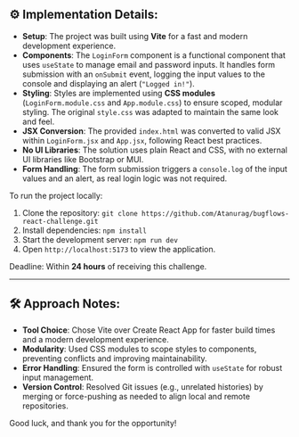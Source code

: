 

## ⚙️ Implementation Details:
- **Setup**: The project was built using **Vite** for a fast and modern development experience.
- **Components**: The `LoginForm` component is a functional component that uses `useState` to manage email and password inputs. It handles form submission with an `onSubmit` event, logging the input values to the console and displaying an alert (`"Logged in!"`).
- **Styling**: Styles are implemented using **CSS modules** (`LoginForm.module.css` and `App.module.css`) to ensure scoped, modular styling. The original `style.css` was adapted to maintain the same look and feel.
- **JSX Conversion**: The provided `index.html` was converted to valid JSX within `LoginForm.jsx` and `App.jsx`, following React best practices.
- **No UI Libraries**: The solution uses plain React and CSS, with no external UI libraries like Bootstrap or MUI.
- **Form Handling**: The form submission triggers a `console.log` of the input values and an alert, as real login logic was not required.

To run the project locally:
1. Clone the repository: `git clone https://github.com/Atanurag/bugflows-react-challenge.git`
2. Install dependencies: `npm install`
3. Start the development server: `npm run dev`
4. Open `http://localhost:5173` to view the application.



Deadline: Within **24 hours** of receiving this challenge.

---

## 🛠️ Approach Notes:
- **Tool Choice**: Chose Vite over Create React App for faster build times and a modern development experience.
- **Modularity**: Used CSS modules to scope styles to components, preventing conflicts and improving maintainability.
- **Error Handling**: Ensured the form is controlled with `useState` for robust input management.
- **Version Control**: Resolved Git issues (e.g., unrelated histories) by merging or force-pushing as needed to align local and remote repositories.

Good luck, and thank you for the opportunity!
